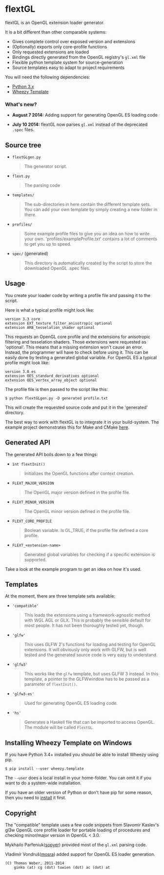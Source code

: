 flextGL
=======

flextGL is an OpenGL extension loader generator.

It is a bit different than other comparable systems:

 * Gives complete control over exposed version and extensions
 * (Optionally) exports only core-profile functions
 * Only requested extensions are loaded
 * Bindings directly generated from the OpenGL registry's `gl.xml` file
 * Flexible python template system for source-generation
 * Source templates easy to adapt to project requirements

You will need the following dependencies:

 * [Python 3.x](http://python.org)
 * [Wheezy Template](http://packages.python.org/wheezy.template)

### What's new?

* **August 7 2014:** Adding support for generating OpenGL ES loading code
  
* **July 10 2014:** flextGL now parses `gl.xml` instead of the deprecated `.spec` files.


Source tree
-----------

* `flextGLgen.py`
  > The generator script.

* `flext.py`
  > The parsing code
  
* `templates/`
  > The  sub-directories  in here  contain the different  template sets.
  > You can  add your own  template by simply  creating a new  folder in 
  > there.

* `profiles/`
  > Some example profile files to give  you an idea on how to write your 
  > own. 'profiles/exampleProfile.txt' contains a lot of comments to get
  > you up to speed.
   
* `spec/` (generated)
  > This directory is  automatically created by the script  to store the
  > downloaded OpenGL .spec files.


Usage
-----

You create your  loader code by writing a profile  file and passing it
to the script.

Here is what a typical profile might look like:

    version 3.3 core
    extension EXT_texture_filter_anisotropic optional
    extension ARB_tesselation_shader optional

This  requests   an  OpenGL  core  profile  and   the  extensions  for
anisotropic filtering and  tesselation shaders. Those extensions  were
requested  as 'optional'. This  means that  a missing  extension won't
cause  an error.  Instead, the  programmer will  have to  check before
using  it. This  can  be easily  done  by testing  a generated  global
variable. For OpenGL ES a typical profile might look like:

    version 3.0 es
    extension OES_standard_derivatives optional
    extension OES_vertex_array_object optional

The profile file is then passed to the script like this:

    $ python flextGLgen.py -D generated profile.txt

This  will  create  the  requested  source  code and  put  it  in  the
'generated' directory.

The  best  way  to work  with  flextGL  is  to  integrate it  in  your
build-system.
The example project demonstrates this for Make and CMake [here](https://github.com/ginkgo/flextGL-example).


Generated API
-------------

The generated API boils down to a few things:

* `int flextInit()`
  > Initializes the OpenGL functions after context creation. 

* `FLEXT_MAJOR_VERSION`
  > The OpenGL major version defined in the profile file.

* `FLEXT_MINOR_VERSION`
  > The OpenGL minor version defined in the profile file.

* `FLEXT_CORE_PROFILE`
  > Boolean variable.  Is GL_TRUE,  if the profile  file defined  a core
  > profile. 

* `FLEXT_<extension-name>`
  > Generated global  variables for checking if a  specific extension is
  > supported. 

Take a look at the example program to get an idea on how it's used.

Templates
---------

At the moment, there are three template sets available:

* `'compatible'`
  > This loads the extensions using a framework-agnostic method with WGL
  > AGL or GLX. This  is  probably the sensible default for most people.
  > It has not been thoroughly tested yet, though.

* `'glfw'`
  > This  uses  GLFW 2's functions  for  loading  and  testing for  OpenGL
  > extensions.  It will  obviously only  work  with GLFW,  but is  well
  > tested and the generated source code is very easy to understand.

* `'glfw3'`
  > This  works like the `glfw` template, but uses GLFW 3 instead. In this
  > template, a pointer to the GLFWwindow has to be passed as a parameter
  > of `flextInit()`.

* `'glfw3-es'`
  > Used for generating OpenGL ES loading code.

* `'hs'`
  > Generates a Haskell file that can be imported to access OpenGL. The module
  > will be called `FlextGL`.

Installing Wheezy Template on Windows
-------------------------------------

If you have Python 3.4+ installed you should be able to install Wheezy using pip.

    $ pip install --user wheezy.template

The `--user` does a local install in your home-folder. You can omit it if you want
to do a system-wide installation.

If you have an older version of Python or don't have pip for some reason, then
you need to [install](https://pip.pypa.io/en/latest/installing.html) it first.


Copyright
---------

The  "compatible"  template uses  a few  code  snippets  from Slavomir
Kaslev's  gl3w  OpenGL core  profile loader  for  portable  loading of
procedures and checking minor/major version in OpenGL < 3.0.

Mykhailo Parfeniuk([sopyer](https://github.com/sopyer)) provided most of the `gl.xml` parsing code.

Vladimír Vondruš([mosra](https://github.com/mosra)) added support for OpenGL ES loader generation.

    (C) Thomas Weber, 2011-2014
        ginko (at) cg (dot) tuwien (dot) ac (dot) at
        

